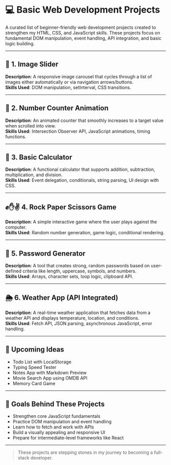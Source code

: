# 💻 Basic Web Development Projects

A curated list of beginner-friendly web development projects created to strengthen my HTML, CSS, and JavaScript skills. These projects focus on fundamental DOM manipulation, event handling, API integration, and basic logic building.

---

## 📸 1. Image Slider
**Description**: A responsive image carousel that cycles through a list of images either automatically or via navigation arrows/buttons.  
**Skills Used**: DOM manipulation, setInterval, CSS transitions.

---

## 🔢 2. Number Counter Animation
**Description**: An animated counter that smoothly increases to a target value when scrolled into view.  
**Skills Used**: Intersection Observer API, JavaScript animations, timing functions.

---

## 🧮 3. Basic Calculator
**Description**: A functional calculator that supports addition, subtraction, multiplication, and division.  
**Skills Used**: Event delegation, conditionals, string parsing, UI design with CSS.

---

## ✊✋✌️ 4. Rock Paper Scissors Game
**Description**: A simple interactive game where the user plays against the computer.  
**Skills Used**: Random number generation, game logic, conditional rendering.

---

## 🔐 5. Password Generator
**Description**: A tool that creates strong, random passwords based on user-defined criteria like length, uppercase, symbols, and numbers.  
**Skills Used**: Arrays, character sets, loop logic, clipboard API.

---

## 🌦️ 6. Weather App (API Integrated)
**Description**: A real-time weather application that fetches data from a weather API and displays temperature, location, and conditions.  
**Skills Used**: Fetch API, JSON parsing, asynchronous JavaScript, error handling.

---

## 🚧 Upcoming Ideas
- Todo List with LocalStorage  
- Typing Speed Tester  
- Notes App with Markdown Preview  
- Movie Search App using OMDB API  
- Memory Card Game  

---

## 🧠 Goals Behind These Projects
- Strengthen core JavaScript fundamentals  
- Practice DOM manipulation and event handling  
- Learn how to fetch and work with APIs  
- Build a visually appealing and responsive UI  
- Prepare for intermediate-level frameworks like React

---

> These projects are stepping stones in my journey to becoming a full-stack developer.
